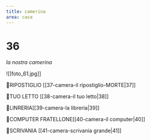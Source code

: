 ```yaml
---
title: camerina
area: casa
---
```

# 36
_la nostra camerina_

![[foto_61.jpg]]

👀RIPOSTIGLIO [[37-camera-il ripostiglio-MORTE|37]]

👀TUO LETTO [[38-camera-il tuo letto|38]]

👀LINRERIA[[39-camera-la libreria|39]]

👀COMPUTER FRATELLONE[[40-camera-il computer|40]]

👀SCRIVANIA [[41-camera-scrivania grande|41]]
